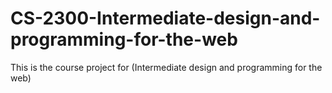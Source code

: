 # CS-2300-Intermediate-design-and-programming-for-the-web
This is the course project for (Intermediate design and programming for the web)

